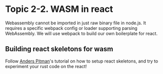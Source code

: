 # Topic 2-2. WASM in react

Webassembly cannot be imported in just raw binary file in node.js. It requires a specific webpack config or loader supporting parsing WebAssembly. We will use webpack to build our own boilerplate for react.

## Building react skeletons for wasm

Follow [Anders Pitman](https://www.fullstackreact.com/articles/rust-react-and-web-assembly/)'s tutorial on how to setup react skeletons, and try to experiment your rust code on the react!
